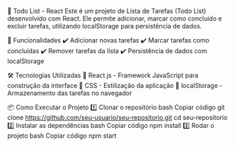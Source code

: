 📌 Todo List - React
Este é um projeto de Lista de Tarefas (Todo List) desenvolvido com React. Ele permite adicionar, marcar como concluído e excluir tarefas, utilizando localStorage para persistência de dados.

🚀 Funcionalidades
✔️ Adicionar novas tarefas
✔️ Marcar tarefas como concluídas
✔️ Remover tarefas da lista
✔️ Persistência de dados com localStorage

🛠 Tecnologias Utilizadas
🔹 React.js - Framework JavaScript para construção da interface
🔹 CSS - Estilização da aplicação
🔹 localStorage - Armazenamento das tarefas no navegador

📦 Como Executar o Projeto
1️⃣ Clonar o repositório
bash
Copiar código
git clone https://github.com/seu-usuario/seu-repositorio.git
cd seu-repositorio
2️⃣ Instalar as dependências
bash
Copiar código
npm install
3️⃣ Rodar o projeto
bash
Copiar código
npm start
